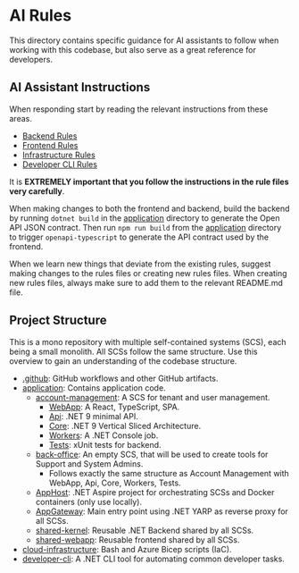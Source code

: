 # AI Rules

This directory contains specific guidance for AI assistants to follow when working with this codebase, but also serve as a great reference for developers.

## AI Assistant Instructions

When responding start by reading the relevant instructions from these areas.

- [Backend Rules](/.ai-rules/backend/README.md) 
- [Frontend Rules](/.ai-rules/frontend/README.md)
- [Infrastructure Rules](/.ai-rules/infrastructure/README.md)
- [Developer CLI Rules](/.ai-rules/developer-cli/README.md)

It is **EXTREMELY important that you follow the instructions in the rule files very carefully**.

When making changes to both the frontend and backend, build the backend by running `dotnet build` in the [application](/application) directory to generate the Open API JSON contract. Then run `npm run build` from the [application](/application) directory to trigger `openapi-typescript` to generate the API contract used by the frontend.

When we learn new things that deviate from the existing rules, suggest making changes to the rules files or creating new rules files. When creating new rules files, always make sure to add them to the relevant README.md file.

## Project Structure

This is a mono repository with multiple self-contained systems (SCS), each being a small monolith. All SCSs follow the same structure. Use this overview to gain an understanding of the codebase structure.

- [.github](/.github): GitHub workflows and other GitHub artifacts.
- [application](/application): Contains application code.
  - [account-management](/application/account-management): A SCS for tenant and user management.
    - [WebApp](/application/account-management/WebApp): A React, TypeScript, SPA.
    - [Api](/application/account-management/Api): .NET 9 minimal API.
    - [Core](/application/account-management/Core): .NET 9 Vertical Sliced Architecture.
    - [Workers](/application/account-management/Workers): A .NET Console job.
    - [Tests](/application/account-management/Tests): xUnit tests for backend.
  - [back-office](/application/back-office): An empty SCS, that will be used to create tools for Support and System Admins.
    - Follows exactly the same structure as Account Management with WebApp, Api, Core, Workers, Tests.
  - [AppHost](/application/AppHost): .NET Aspire project for orchestrating SCSs and Docker containers (only use locally).
  - [AppGateway](/application/AppGateway): Main entry point using .NET YARP as reverse proxy for all SCSs.
  - [shared-kernel](/application/shared-kernel): Reusable .NET Backend shared by all SCSs.
  - [shared-webapp](/application/shared-webapp): Reusable frontend shared by all SCSs.
- [cloud-infrastructure](/cloud-infrastructure): Bash and Azure Bicep scripts (IaC).
- [developer-cli](/developer-cli): A .NET CLI tool for automating common developer tasks.
